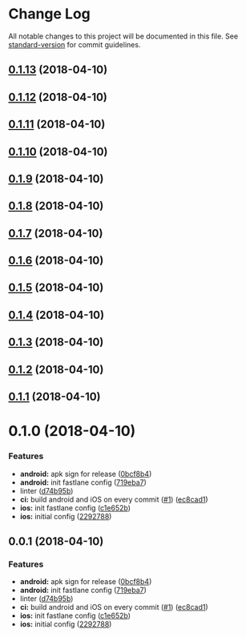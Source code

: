 # Change Log

All notable changes to this project will be documented in this file. See [standard-version](https://github.com/conventional-changelog/standard-version) for commit guidelines.

<a name="0.1.13"></a>
## [0.1.13](https://github.com/negebauer/Siding/compare/v0.1.12...v0.1.13) (2018-04-10)



<a name="0.1.12"></a>
## [0.1.12](https://github.com/negebauer/Siding/compare/v0.1.11...v0.1.12) (2018-04-10)



<a name="0.1.11"></a>
## [0.1.11](https://github.com/negebauer/Siding/compare/v0.1.10...v0.1.11) (2018-04-10)



<a name="0.1.10"></a>
## [0.1.10](https://github.com/negebauer/Siding/compare/v0.1.9...v0.1.10) (2018-04-10)



<a name="0.1.9"></a>
## [0.1.9](https://github.com/negebauer/Siding/compare/v0.1.8...v0.1.9) (2018-04-10)



<a name="0.1.8"></a>
## [0.1.8](https://github.com/negebauer/Siding/compare/v0.1.7...v0.1.8) (2018-04-10)



<a name="0.1.7"></a>
## [0.1.7](https://github.com/negebauer/Siding/compare/v0.1.6...v0.1.7) (2018-04-10)



<a name="0.1.6"></a>
## [0.1.6](https://github.com/negebauer/Siding/compare/v0.1.5...v0.1.6) (2018-04-10)



<a name="0.1.5"></a>
## [0.1.5](https://github.com/negebauer/Siding/compare/v0.1.4...v0.1.5) (2018-04-10)



<a name="0.1.4"></a>
## [0.1.4](https://github.com/negebauer/Siding/compare/v0.1.3...v0.1.4) (2018-04-10)



<a name="0.1.3"></a>
## [0.1.3](https://github.com/negebauer/Siding/compare/v0.1.2...v0.1.3) (2018-04-10)



<a name="0.1.2"></a>
## [0.1.2](https://github.com/negebauer/Siding/compare/v0.1.1...v0.1.2) (2018-04-10)



<a name="0.1.1"></a>
## [0.1.1](https://github.com/negebauer/Siding/compare/v0.1.0...v0.1.1) (2018-04-10)



<a name="0.1.0"></a>
# 0.1.0 (2018-04-10)


### Features

* **android:** apk sign for release ([0bcf8b4](https://github.com/negebauer/Siding/commit/0bcf8b4))
* **android:** init fastlane config ([719eba7](https://github.com/negebauer/Siding/commit/719eba7))
* linter ([d74b95b](https://github.com/negebauer/Siding/commit/d74b95b))
* **ci:** build android and iOS on every commit ([#1](https://github.com/negebauer/Siding/issues/1)) ([ec8cad1](https://github.com/negebauer/Siding/commit/ec8cad1))
* **ios:** init fastlane config ([c1e652b](https://github.com/negebauer/Siding/commit/c1e652b))
* **ios:** initial config ([2292788](https://github.com/negebauer/Siding/commit/2292788))



<a name="0.0.1"></a>
## 0.0.1 (2018-04-10)


### Features

* **android:** apk sign for release ([0bcf8b4](https://github.com/negebauer/Siding/commit/0bcf8b4))
* **android:** init fastlane config ([719eba7](https://github.com/negebauer/Siding/commit/719eba7))
* linter ([d74b95b](https://github.com/negebauer/Siding/commit/d74b95b))
* **ci:** build android and iOS on every commit ([#1](https://github.com/negebauer/Siding/issues/1)) ([ec8cad1](https://github.com/negebauer/Siding/commit/ec8cad1))
* **ios:** init fastlane config ([c1e652b](https://github.com/negebauer/Siding/commit/c1e652b))
* **ios:** initial config ([2292788](https://github.com/negebauer/Siding/commit/2292788))
